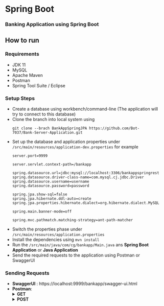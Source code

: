 # Spring Boot
### Banking Application using Spring Boot

## How to run
### Requirements
- JDK 11
- MySQL
- Apache Maven
- Postman
- Spring Tool Suite / Eclipse
### Setup Steps
- Create a database using workbench/command-line (The application will try to connect to this database)
- Clone the branch into local system using
  ```
  git clone --brach BankAppSpringJPA https://github.com/Bot-7037/Bank-Server-Application.git
  ```
- Set up the database and application properties under `/src/main/resources/application-dev.properties` for example
  ```
  server.port=9999

  server.servlet.context-path=/bankapp

  spring.datasource.url=jdbc:mysql://localhost:3306/bankappspringrestjpa
  spring.datasource.driver-class-name=com.mysql.cj.jdbc.Driver
  spring.datasource.username=username
  spring.datasource.password=password

  spring.jpa.show-sql=false
  spring.jpa.hibernate.ddl-auto=create
  spring.jpa.properties.hibernate.dialect=org.hibernate.dialect.MySQL5Dialect

  spring.main.banner-mode=off

  spring.mvc.pathmatch.matching-strategy=ant-path-matcher
  ```
- Switch the properties phase under `/src/main/resources/application.properties`
- Install the dependencies using `mvn install`
- Run the `/src/main/java/com/cg/bankapp/Main.java` ans **Spring Boot Application** or **Java Application**
- Send the required requests to the application using Postman or SwaggerUI
### Sending Requests
- **SwaggerUI** : https://localhost:9999/bankapp/swagger-ui.html
- **Postman**:
  <details><summary><strong>GET</strong></summary><br>
      <details><summary><i>Show Balance</i></summary><code>localhost:9999/bankapp-dev/showBalance/1</code></details>
      <details><summary><i>Get Last Transactions</i></summary><code>localhost:9999/bankapp/showLastTransactions/1</code></details>
  </details>
  <details><summary><strong>POST</strong></summary><br>
      <details><summary><i>Deposit Money</i></summary><code>localhost:9999/bankapp/depositMoney/</code></details>
      <details><summary><i>Withdraw Money</i></summary><code>localhost:9999/bankapp/withdrawMoney/</code></details>
      <details><summary><i>Fund Transfe</i>r</summary><code>localhost:9999/bankapp/fundTransfer</code></details>
  </details>
